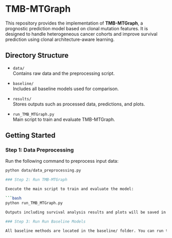 # TMB-MTGraph

This repository provides the implementation of **TMB-MTGraph**, a prognostic prediction model based on clonal mutation features. It is designed to handle heterogeneous cancer cohorts and improve survival prediction using clonal architecture-aware learning.

## Directory Structure

- `data/`  
  Contains raw data and the preprocessing script.
  
- `baseline/`  
  Includes all baseline models used for comparison.

- `results/`  
  Stores outputs such as processed data, predictions, and plots.

- `run_TMB_MTGraph.py`  
  Main script to train and evaluate TMB-MTGraph.

## Getting Started

### Step 1: Data Preprocessing

Run the following command to preprocess input data:

```bash
python data/data_preprocessing.py

### Step 2: Run TMB-MTGraph

Execute the main script to train and evaluate the model:

```bash
python run_TMB_MTGraph.py

Outputs including survival analysis results and plots will be saved in the results/ folder.

### Step 3: Run Run Baseline Models

All baseline methods are located in the baseline/ folder. You can run them individually for performance comparison.
